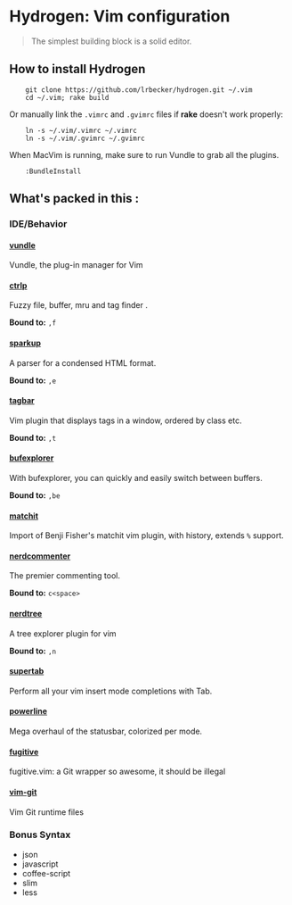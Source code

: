 Hydrogen: Vim configuration
=======

> The simplest building block is a solid editor.

How to install Hydrogen
-----------------------

        git clone https://github.com/lrbecker/hydrogen.git ~/.vim
        cd ~/.vim; rake build

Or manually link the `.vimrc` and `.gvimrc` files if __rake__ doesn't work properly: 

        ln -s ~/.vim/.vimrc ~/.vimrc
        ln -s ~/.vim/.gvimrc ~/.gvimrc

When MacVim is running, make sure to run Vundle to grab all the plugins.

        :BundleInstall

What's packed in this :
-----------------------------

### IDE/Behavior

#### [vundle](https://github.com/gmarik/vundle)
Vundle, the plug-in manager for Vim

#### [ctrlp](https://github.com/kien/ctrlp.vim)
Fuzzy file, buffer, mru and tag finder .

**Bound to:** `,f`

#### [sparkup](https://github.com/rstacruz/sparkup)
A parser for a condensed HTML format.

**Bound to:** `,e`

#### [tagbar](https://github.com/majutsushi/tagbar)
Vim plugin that displays tags in a window, ordered by class etc.

**Bound to:** `,t`

#### [bufexplorer](https://github.com/c9s/bufexplorer)
With bufexplorer, you can quickly and easily switch between buffers.

**Bound to:** `,be` 

#### [matchit](https://github.com/mirell/vim-matchit)
Import of Benji Fisher's matchit vim plugin, with history, extends `%` support.

#### [nerdcommenter](https://github.com/scrooloose/nerdcommenter)
The premier commenting tool.

**Bound to:** `c<space>`

#### [nerdtree](https://github.com/scrooloose/nerdtree)
A tree explorer plugin for vim

**Bound to:** `,n`

#### [supertab](https://github.com/ervandew/supertab)
Perform all your vim insert mode completions with Tab.

#### [powerline](https://github.com/Lokaltog/vim-powerline)
Mega overhaul of the statusbar, colorized per mode.

#### [fugitive](https://github.com/tpope/vim-fugitive)
fugitive.vim: a Git wrapper so awesome, it should be illegal

#### [vim-git](https://github.com/tpope/vim-git)
Vim Git runtime files

### Bonus Syntax

  * json
  * javascript
  * coffee-script
  * slim
  * less

